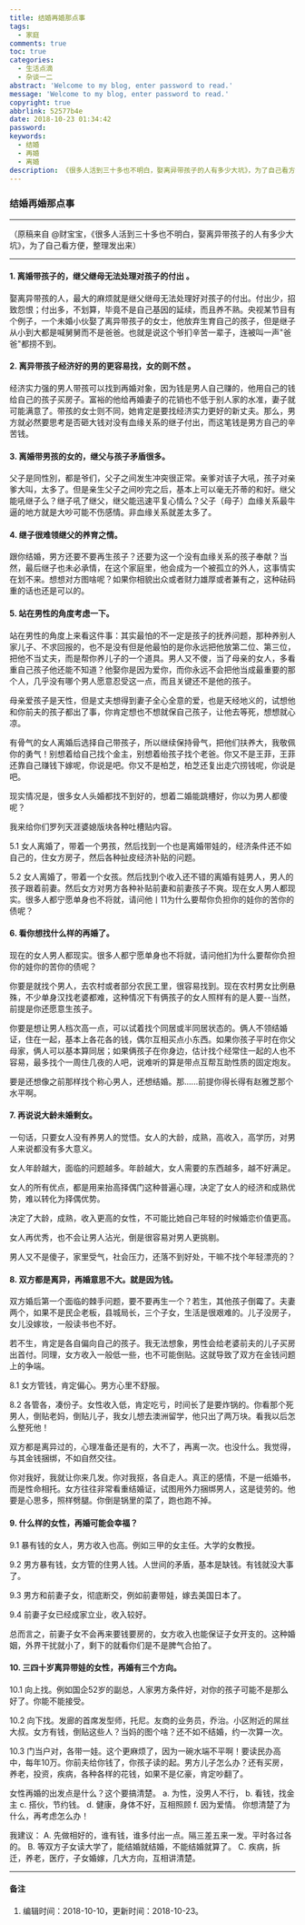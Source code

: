 ```yaml
---
title: 结婚再婚那点事
tags:
  - 家庭
comments: true
toc: true
categories:
  - 生活点滴
  - 杂谈一二
abstract: 'Welcome to my blog, enter password to read.'
message: 'Welcome to my blog, enter password to read.'
copyright: true
abbrlink: 52577b4e
date: 2018-10-23 01:34:42
password:
keywords:
  - 结婚
  - 再婚
  - 离婚
description: 《很多人活到三十多也不明白，娶离异带孩子的人有多少大坑》，为了自己看方便，整理发出来。
---
```

<script type="text/javascript" src="/js/src/bai.js"></script>

### 结婚再婚那点事

---
>
（原稿来自 @财宝宝，《很多人活到三十多也不明白，娶离异带孩子的人有多少大坑》，为了自己看方便，整理发出来）
>

---

#### 1. 离婚带孩子的，继父继母无法处理对孩子的付出 。
>
娶离异带孩的人，最大的麻烦就是继父继母无法处理好对孩子的付出。付出少，招致怨恨；付出多，不划算，毕竟不是自己基因的延续，而且养不熟。央视某节目有个例子，一个未婚小伙娶了离异带孩子的女士，他放弃生育自己的孩子，但是继子从小到大都是喊舅舅而不是爸爸。也就是说这个爷扪辛苦一辈子，连被叫一声"爸爸"都捞不到。
>

#### 2. 离异带孩子经济好的男的更容易找，女的则不然 。
>

经济实力强的男人带孩可以找到再婚对象，因为钱是男人自己赚的，他用自己的钱给自己的孩子买房子。富裕的他给再婚妻子的花销也不低于别人家的水准，妻子就可能满意了。带孩的女士则不同，她肯定是要找经济实力更好的新丈夫。那么，男方就必然要思考是否砸大钱对没有血缘关系的继子付出，而这笔钱是男方自己的辛苦钱。
>

#### 3. 离婚带男孩的女的，继父与孩子矛盾很多。
>
父子是同性別，都是爷们，父子之间发生冲突很正常。亲爹对该子大吼，孩子对亲爹大叫，太多了。但是亲生父子之间吵完之后，基本上可以毫无芥蒂的和好。继父能吼继子么？继子吼了继父，继父能迅速平复心情么？父子（母子）血缘关系最牛逼的地方就是大吵可能不伤感情。非血缘关系就差太多了。
>

#### 4. 继子很难领继父的养育之情。
>
跟你结婚，男方还要不要再生孩子？还要为这一个没有血缘关系的孩子奉献？当然，最后继子也未必承情，在这个家庭里，他会成为一个被孤立的外人，这事情实在划不来。想想对方图啥呢？如果你相貌出众或者财力雄厚或者兼有之，这种砝码重的话也还是可以的。
>

#### 5. 站在男性的角度考虑一下。
>
站在男性的角度上来看这件事：其实最怕的不一定是孩子的抚养问题，那种养别人家儿子、不求回报的，也不是没有但是他最怕的是你永远把他放第二位、第三位，把他不当丈夫，而是帮你养儿子的一个道具。男人又不儍，当了母亲的女人，多看重自己孩子他还能不知道？他娶你是因为爱你，而你永远不会把他当成最重要的那个人，几乎没有哪个男人愿意忍受这一点，而且关键还不是他的孩子。

母亲爱孩子是天性，但是丈夫想得到妻子全心全意的爱，也是天经地义的，试想他和你前夫的孩子都出了事，你肯定想也不想就保自己孩子，让他去等死，想想就心凉。

有骨气的女人离婚后选择自己带孩子，所以继续保持骨气，把他们扶养大，我敬佩你的勇气！别想着给自己找个金主，别想着绐孩子找个老爸。你又不是王菲，王菲还靠自己赚钱下嫁呢，你说是吧。你又不是柏芝，柏芝还复出走穴捞钱呢，你说是吧。

现实情况是，很多女人头婚都找不到好的，想着二婚能跳槽好，你以为男人都傻呢？

我来给你们罗列天涯婆媳版块各种吐槽贴内容。

5.1 女人离婚了，带着一个男孩，然后找到一个也是离婚带娃的，经济条件还不如自己的，住女方房子，然后各种扯皮经济补贴的问题。

5.2 女人离婚了，带着一个女孩。然后找到个收入还不错的离婚有娃男人，男人的孩子跟着前妻。然后女方对男方各种补贴前妻和前妻孩子不爽。现在女人男人都现实。很多人都宁愿单身也不将就，请问他丨11为什么要帮你负担你的娃你的苦你的债呢？
>

#### 6. 看你想找什么样的再婚了。
>
现在的女人男人都现实。很多人都宁愿单身也不将就，请问他扪为什么要帮你负担你的娃你的苦你的债呢？

你要是就找个男人，去农村或者部分农民工里，很容易找到。现在农村男女比例悬殊，不少单身汉找老婆都难，这种情况下有俩孩子的女人照样有的是人要--当然，前提是你还愿意生孩子。

你要是想让男人档次高一点，可以试着找个同居或半同居状态的。俩人不领结婚证，住在一起，基本上各花各的钱，偶尔互相买点小东西。如果你孩子平时在你父母家，俩人可以基本算同居；如果俩孩子在你身边，估计找个经常住一起的人也不容易，最多找个一周住几夜的人吧，说难听的算是带点互帮互助性质的固定炮友。

要是还想像之前那样找个称心男人，还想结婚。那......前提你得长得有赵雅芝那个水平啊。
>

#### 7. 再说说大龄未婚剩女。
>
一句话，只要女人没有养男人的觉悟。女人的大龄，成熟，高收入，高学历，对男人来说都没有多大意义。

女人年龄越大，面临的问题越多。年龄越大，女人需要的东西越多，越不好满足。

女人的所有优点，都是用来抬高择偶门这种普遍心理，决定了女人的经济和成熟优势，难以转化为择偶优势。

决定了大龄，成熟，收入更高的女性，不可能比她自己年轻的时候婚恋价值更高。

女人再优秀，也不会让男人沾光，倒是很容易对男人更挑剔。

男人又不是傻子，家里受气，社会压力，还落不到好处，干嘛不找个年轻漂亮的？
>

#### 8. 双方都是离异，再婚意思不大。就是因为钱。
>
双方婚后第一个面临的棘手问题，要不要再生一个？若生，其他孩子倒霉了。夫妻两个，如果不是民企老板，县城局长，三个子女，生活是很艰难的。儿子没房子，女儿没嫁妆，一般读书也不好。

若不生，肯定是各自偏向自己的孩子。我无法想象，男性会给老婆前夫的儿子买房出首付。同理，女方收入一般低一些，也不可能倒贴。这就导致了双方在金钱问题上的争端。

8.1 女方管钱，肯定偏心。男方心里不舒服。

8.2 各管各，凑份子。女性收入低，肯定吃亏，时间长了是要炸锅的。你看那个死男人，倒贴老妈，倒贴儿子，我女儿想去澳洲留学，他只出了两万块。看我以后怎么整死他！

双方都是离异过的，心理准备还是有的，大不了，再离一次。也没什么。我觉得，与其金钱捆绑，不如自然交往。

你对我好，我就让你来几发。你对我抠，各自走人。真正的感情，不是一纸婚书，而是性命相托。女方往往非常看重结婚证，试图用外力捆绑男人，这是徒劳的。他要是心思多，照样劈腿。你倒是锅里的菜了，跑也跑不掉。
>

#### 9. 什么样的女性，再婚可能会幸福？
>
9.1 暴有钱的女人，男方收入也高。例如三甲的女主任。大学的女教授。

9.2 男方暴有钱，女方管的住男人钱。人世间的矛盾，基本是缺钱。有钱就没大事了。

9.3 男方和前妻子女，彻底断交，例如前妻带娃，嫁去美国日本了。

9.4 前妻子女已经成家立业，收入较好。

总而言之，前妻子女不会再来要钱要房的，女方收入也能保证子女开支的。这种婚姻，外界干扰就小了，剩下的就看你们是不是脾气合拍了。
>

#### 10. 三四十岁离异带娃的女性，再婚有三个方向。
>
10.1 向上找。例如国企52岁的副总，人家男方条件好，对你的孩子可能不是那么好了。你能不能接受。

10.2 向下找。发廊的首席发型师，托尼。友商的业务员，乔治。小区附近的屌丝大叔。女方有钱，倒贴这些人？当妈的图个啥？还不如不结婚，约一次算一次。

10.3 门当户对，各带一娃。这个更麻烦了，因为一碗水端不平啊！要读民办高中，每年10万。你前夫给你钱了，你孩子读的起。男方儿子怎么办？还有买房，养老，投资，疾病，各种各样的花钱，如果不是亿豪，肯定吵翻了。

女性再婚的出发点是什么？这个要搞清楚。
a. 为性，没男人不行，
b. 看钱，找金主
c. 搭伙，节约钱。
d. 健康，身体不好，互相照顾
f. 因为爱情。
你想清楚了为什么，再考虑怎么办！

我建议：
A. 先做相好的，谁有钱，谁多付出一点。隔三差五来一发。平时各过各的。
B. 等双方子女读大学了，能结婚就结婚，不能结婚就算了。
C. 疾病，拆迁，养老，医疗，子女婚嫁，几大方向，互相讲清楚。
>
---
#### 备注
>
1. 编辑时间：2018-10-10，更新时间：2018-10-23。
>
